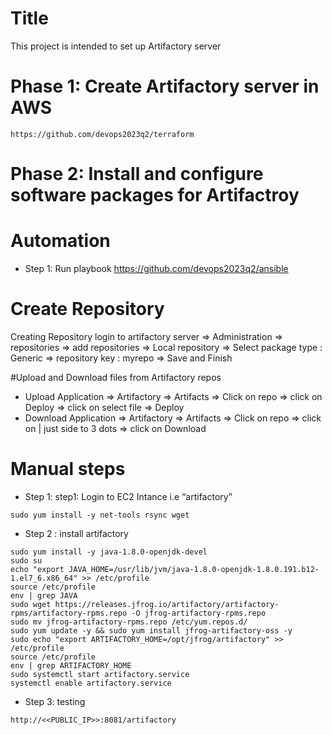 # Title
This project is intended to set up Artifactory server

# Phase 1: Create Artifactory server in AWS

    https://github.com/devops2023q2/terraform

# Phase 2: Install and configure software packages for Artifactroy

# Automation 
* Step 1: Run playbook
https://github.com/devops2023q2/ansible


# Create Repository
Creating Repository login to artifactory server => Administration => repositories => add repositories => Local repository => Select package type : Generic => repository key : myrepo => Save and Finish

#Upload and Download files from Artifactory repos
* Upload
Application => Artifactory => Artifacts => Click on repo => click on Deploy => click on select file => Deploy
* Download
Application => Artifactory => Artifacts => Click on repo => click on | just side to 3 dots  => click on Download 

# Manual steps
* Step 1: step1: Login to EC2 Intance i.e “artifactory”
```
sudo yum install -y net-tools rsync wget
```
 * Step 2 : install artifactory 
```
sudo yum install -y java-1.8.0-openjdk-devel 
sudo su 
echo "export JAVA_HOME=/usr/lib/jvm/java-1.8.0-openjdk-1.8.0.191.b12-1.el7_6.x86_64" >> /etc/profile 
source /etc/profile 
env | grep JAVA 
sudo wget https://releases.jfrog.io/artifactory/artifactory-rpms/artifactory-rpms.repo -O jfrog-artifactory-rpms.repo 
sudo mv jfrog-artifactory-rpms.repo /etc/yum.repos.d/ 
sudo yum update -y && sudo yum install jfrog-artifactory-oss -y 
sudo echo "export ARTIFACTORY_HOME=/opt/jfrog/artifactory" >> /etc/profile 
source /etc/profile 
env | grep ARTIFACTORY_HOME
sudo systemctl start artifactory.service 
systemctl enable artifactory.service
```

* Step 3: testing
```
http://<<PUBLIC_IP>>:8081/artifactory
```

